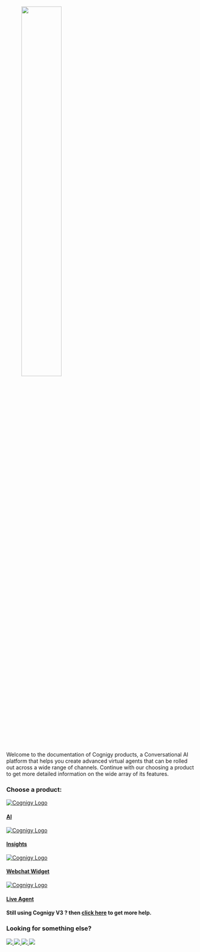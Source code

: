 #
<figure>
  <img class="image-center" src="{{config.site_url}}assets/img/Cognigy-black.svg" width="50%" />
  <br>
</figure>

Welcome to the documentation of Cognigy products, a Conversational AI platform that helps you create advanced virtual agents that can be rolled out across a wide range of channels.
Continue with our choosing a product to get more detailed information on the wide array of its features.

<h3>Choose a product:</h3>
<div class="divider"></div>


<div class="card-container">

  <a class="card-link" href="{{config.site_url}}ai/platform-overview/">
    <div class="card">
      <img class="card-image" src="{{config.site_url}}assets/img/AI-blue.svg" alt="Cognigy Logo">
      <div class="container">
        <h4><b> AI</b></h4>
      </div>
    </div>
  </a>

  <a class="card-link" href="{{config.site_url}}insights/">
    <div class="card">
      <img class="card-image" src="{{config.site_url}}assets/img/IN-blue.svg" alt="Cognigy Logo" >
      <div class="container">
        <h4><b>Insights</b></h4>
      </div>
    </div>
  </a>

  <a class="card-link" href="{{config.site_url}}webchat/">
    <div class="card">
      <img class="card-image" src="{{config.site_url}}assets/img/webchat.svg" alt="Cognigy Logo">
      <div class="container">
        <h4><b>Webchat Widget</b></h4>
      </div>
    </div>
  </a>

  <a class="card-link" href="{{config.site_url}}live-agent/overview/">
    <div class="card">
      <img class="card-image" src="{{config.site_url}}assets/img/LA-blue.svg" alt="Cognigy Logo">
      <div class="container">
        <h4><b>Live Agent</b></h4>
      </div>
    </div>
  </a>

</div>

<h4>Still using Cognigy V3 ? then <a href="https://docs.cognigy.com/v3.6/docs">click here</a> to get more help.</h4>

<h3>Looking for something else?</h3>

<div class="card-container">

  <a class="card-link-2" href="https://academy.cognigy.com/?_ga=2.167282873.660389062.1629961182-376713428.1620216510">
    <img class="card" src="{{config.site_url}}assets/img/something-001.png">
  </a>

  <a class="card-link-2" href="https://support.cognigy.com/hc/en-us/categories/360002716460-How-to-s-Tutorials">
    <img class="card" src="{{config.site_url}}assets/img/something-002.png">
  </a>

  <a class="card-link-2" href="https://support.cognigy.com/hc/en-us/community/topics">
    <img class="card" src="{{config.site_url}}assets/img/something-003.png">
  </a>

  <a class="card-link-2" href="https://support.cognigy.com/hc/en-us/requests/new?">
    <img class="card" src="{{config.site_url}}assets/img/something-004.png">
  </a>

</div>

